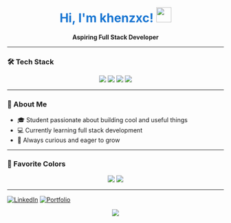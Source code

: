 <!-- Profile README for khenzxc -->

<h1 align="center" style="color:#1976d2;">
  Hi, I'm khenzxc! <img src="https://media.giphy.com/media/hvRJCLFzcasrR4ia7z/giphy.gif" width="35"/>
</h1>

<p align="center">
  <b>Aspiring Full Stack Developer</b>
</p>

---

### 🛠️ Tech Stack

<div align="center">
  <img src="https://img.shields.io/badge/Java-1976d2?style=for-the-badge&logo=java&logoColor=white"/>
  <img src="https://img.shields.io/badge/JavaScript-000000?style=for-the-badge&logo=javascript&logoColor=yellow"/>
  <img src="https://img.shields.io/badge/HTML5-1976d2?style=for-the-badge&logo=html5&logoColor=white"/>
  <img src="https://img.shields.io/badge/CSS3-000000?style=for-the-badge&logo=css3&logoColor=white"/>
</div>

---

### 🌟 About Me

- 🎓 Student passionate about building cool and useful things
- 💻 Currently learning full stack development
- 🎯 Always curious and eager to grow

---

### 🎨 Favorite Colors

<div align="center">
  <img src="https://img.shields.io/badge/Blue-1976d2?style=for-the-badge"/>
  <img src="https://img.shields.io/badge/Black-000000?style=for-the-badge"/>
</div>

---

[![LinkedIn](https://img.shields.io/badge/LinkedIn-1976d2?style=for-the-badge&logo=linkedin&logoColor=white)](https://www.linkedin.com/in/khen-vonoe-gabriel-3671a3323/)
[![Portfolio](https://img.shields.io/badge/Portfolio-000000?style=for-the-badge&logo=github&logoColor=white)]([https://www.linkedin.com/in/khen-vonoe-gabriel-3671a3323/](https://khenzxc.netlify.app/))

<p align="center">
  <img src="https://capsule-render.vercel.app/api?type=waving&color=1976d2,000000&height=100&section=footer"/>
</p>
